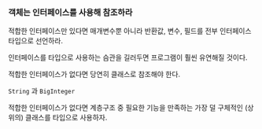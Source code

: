 ### 객체는 인터페이스를 사용해 참조하라

적합한 인터페이스만 있다면 매개변수뿐 아니라 반환값, 변수, 필드를 전부 인터페이스 타입으로 선언하라.

인터페이스를 타입으로 사용하는 슴관을 길러두면 프로그램이 훨씬 유연해질 것이다.

적합한 인터페이스가 없다면 당연히 클래스로 참조해야 한다.

`String` 과 `BigInteger`

적합한 인터페이스가 없다면 계층구조 중 필요한 기능을 만족하는 가장 덜 구체적인 (상위의) 클래스를 타입으로 사용하자.


